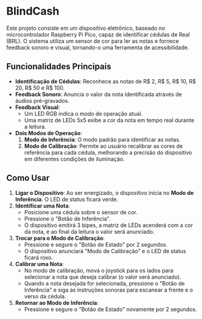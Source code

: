 
# BlindCash

Este projeto consiste em um dispositivo eletrônico, baseado no microcontrolador Raspberry Pi Pico, capaz de identificar cédulas de Real (BRL). O sistema utiliza um sensor de cor para ler as notas e fornece feedback sonoro e visual, tornando-o uma ferramenta de acessibilidade.

## Funcionalidades Principais

* **Identificação de Cédulas**: Reconhece as notas de R$ 2, R$ 5, R$ 10, R$ 20, R$ 50 e R$ 100.
* **Feedback Sonoro**: Anuncia o valor da nota identificada através de áudios pré-gravados.
* **Feedback Visual**:
    * Um LED RGB indica o modo de operação atual.
    * Uma matriz de LEDs 5x5 exibe a cor da nota em tempo real durante a leitura.
* **Dois Modos de Operação**:
    1.  **Modo de Inferência**: O modo padrão para identificar as notas.
    2.  **Modo de Calibração**: Permite ao usuário recalibrar as cores de referência para cada cédula, melhorando a precisão do dispositivo em diferentes condições de iluminação.

## Como Usar

1.  **Ligar o Dispositivo**: Ao ser energizado, o dispositivo inicia no **Modo de Inferência**. O LED de status ficará verde.
2.  **Identificar uma Nota**:
    * Posicione uma cédula sobre o sensor de cor.
    * Pressione o "Botão de Inferência".
    * O dispositivo emitirá 3 bipes, a matriz de LEDs acenderá com a cor da nota, e ao final da leitura o valor será anunciado.
3.  **Trocar para o Modo de Calibração**:
    * Pressione e segure o "Botão de Estado" por 2 segundos.
    * O dispositivo anunciará "Modo de Calibração" e o LED de status ficará roxo.
4.  **Calibrar uma Nota**:
    * No modo de calibração, mova o joystick para os lados para selecionar a nota que deseja calibrar (o valor será anunciado).
    * Quando a nota desejada for selecionada, pressione o "Botão de Inferência" e siga as instruções sonoras para escanear a frente e o verso da cédula.
5.  **Retornar ao Modo de Inferência**:
    * Pressione e segure o "Botão de Estado" novamente por 2 segundos.

